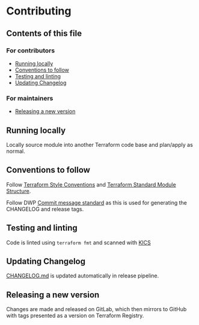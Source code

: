 # Contributing

## Contents of this file

### For contributors
- [Running locally](#running-locally)
- [Conventions to follow](#conventions-to-follow)
- [Testing and linting](#testing-and-linting)
- [Updating Changelog](#updating-changelog)

### For maintainers
- [Releasing a new version](#releasing-a-new-version)

## Running locally

Locally source module into another Terraform code base and plan/apply as normal.

## Conventions to follow

Follow [Terraform Style Conventions](https://www.terraform.io/docs/language/syntax/style.html) and [Terraform Standard Module Structure](https://www.terraform.io/docs/language/modules/develop/structure.html).

Follow DWP [Commit message standard](https://github.com/dwp/commitlint-config-base) as this is used for generating the CHANGELOG and release tags.

## Testing and linting

Code is linted using `terraform fmt` and scanned with [KICS](https://kics.io/)

## Updating Changelog

[CHANGELOG.md](CHANGELOG.md) is updated automatically in release pipeline.

## Releasing a new version

Changes are made and released on GitLab, which then mirrors to GitHub with tags presented as a version on Terraform Registry.
